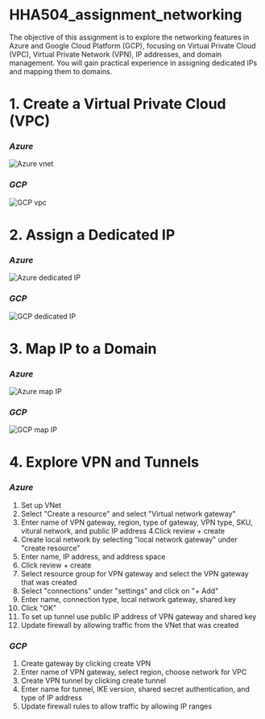 # HHA504_assignment_networking
The objective of this assignment is to explore the networking features in Azure and Google Cloud Platform (GCP), focusing on Virtual Private Cloud (VPC), Virtual Private Network (VPN), IP addresses, and domain management. You will gain practical experience in assigning dedicated IPs and mapping them to domains.
# 1. Create a Virtual Private Cloud (VPC)
### *Azure*
![Azure vnet](https://github.com/user-attachments/assets/fa8e1932-1580-4746-ae58-d061eee52b92)
### *GCP*
![GCP vpc](https://github.com/user-attachments/assets/fbd3597d-9496-4a6e-bf30-cfb1e47a666d)

# 2. Assign a Dedicated IP
### *Azure*
![Azure dedicated IP](https://github.com/user-attachments/assets/b70d7fbb-3d1c-4bad-8571-6f74e64d796f)
### *GCP*
![GCP dedicated IP](https://github.com/user-attachments/assets/523ecb34-94f2-4014-97b4-6d6e644d1e93)

# 3. Map IP to a Domain
### *Azure*
![Azure map IP](https://github.com/user-attachments/assets/bd295f1f-70f4-4da9-b435-fd18dc42e6cf)
### *GCP*
![GCP map IP](https://github.com/user-attachments/assets/e3bc51a8-6325-4bca-9ebe-6bee41ff44aa)

# 4. Explore VPN and Tunnels 
### *Azure*
  1. Set up VNet
  2. Select "Create a resource" and select "Virtual network gateway"
  3. Enter name of VPN gateway, region, type of gateway, VPN type, SKU, vitural network, and public      IP address
  4.Click review + create
  5. Create local network by selecting "local network gateway" under "create resource"
  6. Enter name, IP address, and address space
  7. Click review + create
  8. Select resource group for VPN gateway and select the VPN gateway that was created
  9. Select "connections" under "settings" and click on "+ Add"
  10. Enter name, connection type, local network gateway, shared key
  11. Click "OK"
  12. To set up tunnel use public IP address of VPN gateway and shared key
  13. Update firewall by allowing traffic from the VNet that was created
### *GCP*
  1. Create gateway by clicking create VPN
  2. Enter name of VPN gateway, select region, choose network for VPC
  3. Create VPN tunnel by clicking create tunnel
  4. Enter name for tunnel, IKE version, shared secret authentication, and type of IP address
  5. Update firewall rules to allow traffic by allowing IP ranges 
